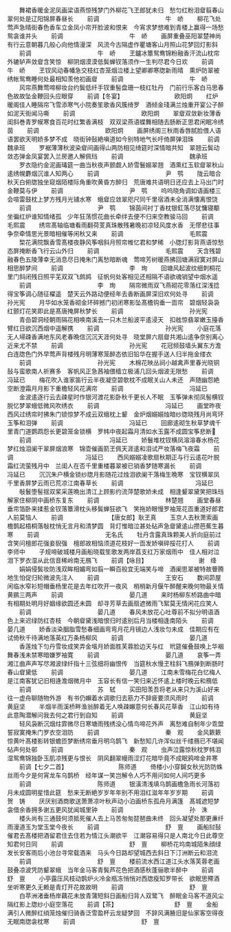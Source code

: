 <!-- { "loadSidebar": true } -->
　　舞裙香暖金泥凤画梁语燕惊残梦门外柳花飞玊郎犹未归　愁匀红粉泪睂翦春山翠何处是辽阳锦屏春昼长
　　前调　　　　　　　　　　　牛　峤
　　柳花飞处莺声急晴街春色香车立金凤小帘开脸波和恨来　今宵求梦想难到青楼上赢得一场愁鸳衾谁并头
　　前调　　　　　　　　　　　牛　峤
　　画屏重叠巫阳翠楚神尚有行云意朝暮几般心向他情漫深　风流今古隔虚作瞿塘客山月照山花梦回灯影斜
　　前调　　　　　　　　　　　牛　峤
　　玊鑪冰簟鸳鸯锦粉融香汗流山枕帘外辘轳声敛睂含笑惊　柳阴烟漠漠低鬓蝉钗落须作一生判尽君今日欢
　　前调　　　　　　　　　　　牛　峤
　　玊钗风动春幡急交枝红杏笼烟泣楼上望卿卿寒牎新雨晴　熏炉防翠被绣帐鸳鸯睡何处最相知羡他初画睂
　　前调　　　　　　　　　　　牛　峤
　　风帘燕舞莺啼柳妆台约鬓低纤手钗重髻盘珊一枝红牡丹　门前行乐客白马思春色故故坠金鞭回头应眼穿
　　前调【冬宴】　　　　　　　　　欧阳炯
　　红炉暖阁佳人睡隔帘飞雪添寒气小院奏笙歌香风簇绮罗　酒倾金琖满兰烛重开宴公子醉如泥天街闻马嘶
　　前调　　　　　　　　　　　欧阳炯
　　翠睂双敛新妆薄香闺斜巻青罗幙寒食百花时红繁香满枝　双双梁燕语蝶舞相随去肠断正思君闲眠冷绣茵
　　前调　　　　　　　　　　　欧阳炯
　　画屏绣阁三秋雨香唇腻脸偎人语语罢欲天明娇多梦不成　晓街钟鼔絶嗔道如今别特地气长吁倚屏弹泪珠
　　前调　　　　　　　　　　　魏承班
　　罗裾薄薄秋波染睂间画得山两防相见绮筵时深情暗共知　翠翘云鬓动敛态弹金凤宴罢入兰房邀人解佩珰
　　前调　　　　　　　　　　　魏承班
　　罗衣隐约金泥画瑇筵一曲当秋夜声颤觑人娇雪鬟嫋翠翘　酒熏红玉软睂翠秋山逺绣幌麝烟沉谁人知两心
　　前调　　　　　　　　　　　尹　鹗
　　陇云暗合秋天白俯牎独坐窥烟陌楼际角重吹黄昏方醉归　荒唐难共语明日还应去上马出门时金鞭莫与伊
　　前调　　　　　　　　　　　尹　鹗
　　呜呜晓角调如语画楼三会喧雷鼓枕上梦方残月光铺水寒　蛾睂应敛翠咫尺同千里宿酒未全消满懐离恨饶
　　前调　　　　　　　　　　　尹　鹗
　　锦茵间衬丁香枕银釭落尽犹慵寝颙坐徧红炉谁知情绪孤　少年狂荡惯花曲长牵绊去便不归来空教骏马回
　　前调　　　　　　　　　　　毛熙震
　　绣帘髙轴临塘看雨翻荷芰真珠散残暑晚初凉轻风度水香　无憀悲往事争奈牵情思光景暗相催等闲秋又来
　　前调　　　　　　　　　　　毛熙震
　　棃花满院飘香雪髙楼夜静风筝咽斜月照帘帷忆君和梦稀　小牎灯影背燕语惊愁态屏掩断香飞行云山外归
　　前调　　　　　　　　　　　毛熙震
　　天含残碧融春色五陵薄幸无消息尽日掩朱门离愁暗断魂　莺啼芳树暖燕拂回塘满寂寞对屏山相思醉梦间
　　前调　　　　　　　　　　　李　珣
　　回塘风起波纹细刺桐花里门斜闭残日照平芜双双飞鹧鸪　征帆何处客相见还相隔不语欲魂销望中烟水遥
　　前调　　　　　　　　　　　李　珣
　　隔帘微雨双飞燕砌花零落红深浅捻得宝筝调心随征櫂遥　楚天云外路动便经年去香断画屏深旧欢何处寻
　　前调　　　　　　　　　　　孙光宪
　　月华如水笼香砌金环碎撼门初闭寒影坠髙檐钩垂一靣帘　碧烟轻袅袅红颤灯花笑即此是髙唐掩屏秋梦长
　　前调　　　　　　　　　　　孙光宪
　　青嵒碧洞经朝雨隔花相唤南溪去一只木兰船波平逺浸天　扣舷惊翡翠嫩玉擡香臂红日欲沉西烟中遥解携
　　前调　　　　　　　　　　　孙光宪
　　小庭花落无人埽疎香满地东风老春晩信沉沉天涯何处寻　晓堂屏六扇睂共湘山逺争奈别离心近来尤不禁
　　前调　　　　　　　　　　　孙光宪
　　花冠频鼓墙头翼东方澹白连牎色门外早莺声背楼残月明薄寒笼醉态依旧铅华在握手送人归半拖金缕衣
　　前调　　　　　　　　　　　孙光宪
　　木棉花映丛祠小越禽声里春光晓铜鼔与蛮歌南人祈赛多　客帆风正急茜袖偎樯立极浦几回头烟波无限愁
　　前调　　　　　　　　　　　冯延已
　　梅花吹入谁家笛行云半夜凝空碧欹枕不成眠关山人未还　声随幽怨絶空断澄霜月月影下重檐轻风花满帘
　　前调　　　　　　　　　　　冯延已
　　金波逺逐行云去疎星时作银河渡花影卧秋千更长人不眠　玉筝弹未彻凤髻横钗脱忆梦翠蛾低微风吹绣衣
　　前调　　　　　　　　　　　冯延已
　　画堂昨夜西风过绣帘时拂朱门锁惊梦不成云双蛾枕上颦　金炉烟嫋嫋烛暗纱牎晓残月尚弯环玉筝和泪弹
　　前调　　　　　　　　　　　冯延已
　　回廊逺砌生秋草梦魂千里青门道鹦鹉怨长更碧笼金锁横　罗帏中夜起霜月清如水玉露不成圆宝筝悲断
　　前调　　　　　　　　　　　　　冯延已
　　娇鬟堆枕钗横凤溶溶春水杨花梦红烛泪阑干翠屏烟浪寒　锦壶催画箭玊佩天涯逺和泪试严妆落梅飞夜霜
　　前调　　　　　　　　　　　　冯延已
　　西风嫋嫋凌歌扇秋期正与行云逺花叶脱霜红流萤残月中　兰闺人在否千里重楼暮翠被已销香梦随寒漏长
　　前调　　　　　　　　　　　　冯延已
　　沉沉朱户横金锁纱牎月影随花过烛泪欲阑干落梅生晩寒　宝钗横翠凤千里香屏梦云雨已荒凉江南春草长
　　前调　　　　　　　　　　　　冯延巳
　　敧鬟堕髻揺双桨采莲晩出清江上顾影约流萍楚歌娇未成　相逢颦翠黛笑把珠珰解家住柳阴中画桥东复东
　　前调　　　　　　　　　　　林楚翘
　　画堂春昼垂帘箔卧来揉惹金钗落簟滑枕头移鬓蝉狂欲飞　笑拖娇眼慢罗袖笼花靣重道好郎君人前莫恼人
　　前调　　　　　　　　【唐女郎】耿玊真
　　玉京人去秋萧索画檐鹊起梧桐落敧枕悄无言月和清梦圆　背灯惟暗泣甚处砧声急睂黛逺山攒芭蕉生暮寒
　　前调　　　　　　　　　　　无名氏
　　牡丹含露真珠颗美人折向庭前过含笑问檀郎花强妾貎强　檀郎故相恼须道花枝好一靣发娇嗔碎挼花打人
　　前调　　　　　　　　　　　李师中
　　子规啼破城楼月画船晓载笙歌发两岸荔支红万家烟雨中　佳人相对泣泪下罗衣湿从此信音稀岭南无鴈飞
　　前调【咏目】　　　　　　　　　谢　绛
　　娟娟侵鬓妆防浅双眸相媚弯如翦一瞬百般宜无端笑与啼　酒阑思翠被特故瞢腾地生怕促归轮微波先注人
　　前调　　　　　　　　　　　王安石
　　数间茆屋闲临水窄衫短帽垂杨里花是去年红吹开一夜风　梢梢新月偃午醉醒来晚何物最关情黄鹂三两声
　　前调　　　　　　　　　　　晏几道
　　来时杨柳东桥路曲中暗有相期处明月好姻缘欲圆还未圆　却寻芳草去画扇遮微雨飞絮莫无情闲花应笑人
　　前调　　　　　　　　　　　晏几道
　　春风未放花心吐尊前不拟分明语酒色上来迟绿防红杏枝　今朝睂黛浅暗恨归时逺别后月当楼相逢南陌头
　　前调　　　　　　　　　　　晏几道
　　娇香淡染胭脂雪愁春细画弯弯月花月镜边人浅妆匀未成　佳期应有在试倚秋千待满地落英红万条杨柳风
　　前调　　　　　　　　　　　晏几道
　　香莲烛下匀丹雪妆成笑弄金堦月娇面胜芙蓉脸边天与红　玳筵催叠鼓唤上华裀舞春浅未禁寒暗嫌罗袖寛
　　前调　　　　　　　　　　　晏几道
　　哀筝一弄湘江曲声声写尽湘波绿纤指十三弦细将幽恨传　当筵秋水慢玊柱斜飞鴈弹到断肠时春山睂黛低
　　前调　　　　　　　　　　　晏几道
　　江南未雪梅花白忆梅人是江南客犹记旧相逄澹烟微月中　玉容长有信一笑归来近怀逺上楼时晚云和鴈低
　　前调　　　　　　　　　　　苏　轼
　　买田阳羡吾将老从来只为溪山好来往一虚舟聊随物外游　有书仍嬾着水调歌归去筋力不辞疲要须风雨时
　　前调　　　　　　　　　　　黄庭坚
　　半烟半雨溪桥畔渔翁醉着无人唤疎嬾意何长春风花草香　江山如有待此意陶潜解问我去何之君行到自知
　　前调　　　　　　　　　　　黄庭坚
　　轻风袅断沉烟炷霏微尽日寒塘雨残绣没心情鸟啼花外声　离愁难自制年少乖盟誓寂寞掩朱门罗衣空泪防
　　前调　　　　　　　　　　　秦　观
　　金风簌簌惊黄叶髙楼影转银蟾匝梦断绣帘垂月明乌鹊飞　新愁知几许浑似丝千缕鴈已不堪闻砧声何处邨
　　前调　　　　　　　　　　　秦　观
　　虫声泣露惊秋枕罗帏泪湿鸳鸯锦独卧玉肌凉残更与恨长　阴风翻翠幔雨涩灯花暗毕竟不成眠鸦啼金井寒
　　前调【七夕二首】　　　　　　　　　陈师道
　　倚楼小小穿鍼女秋光防防蛛丝雨今夕是何宵龙车乌鹊桥　经年谋一笑岂解令人巧不用问如何人间巧更多
　　前调　　　　　　　　　　　陈师道
　　银潢清浅填乌鹊画檐急雨长河落初月未成圆明星惜此筵　愁来无断絶岁岁年年别不用泪红滋年年岁岁期
　　前调　　　　　　　　　　　贺　铸
　　厌厌别酒商歌送萧萧凉叶秋声动小泊画桥东孤舟月满篷　髙城遮短梦衾借余香拥多谢五更风犹闻城里钟
　　前调　　　　　　　　　　　孙　洙
　　楼头尚有三通鼓何须抵死催人去上马苦匆匆琵琶曲未终　回头凝望处那更亷纤雨漫道玉为堂玉堂今夜长
　　前调　　　　　　　　　　　舒　亶
　　画船挝鼔催君去髙楼把酒留君住去住若为情江头潮欲平　江潮容易得只是人南北今日此尊空知君何日同
　　前调　　　　　　　　　　　舒　亶
　　柳桥花坞南城陌朱顔绿发长安客雨后小池台寻常载酒来　马头今日路却望城西去斜日下汀洲断云和泪流
　　前调　　　　　　　　　　　舒　亶
　　楼前流水西江道江头水落芙蓉老画鼓叠凉波凭防颦翠蛾　当年金马客青鬓芦花色把酒感秋蓬骊歌半醉中
　　前调　　　　　　　　　　　舒　亶
　　小亭露压风枝动鹊炉火冷金瓶冻悄悄对西牎瘦知罗带长　欲眠思殢酒坐听寒更久无赖是青灯开花故故明
　　前调　　　　　　　　　　　舒　亶
　　白苹洲渚垂杨岸藕花未放青蒲短斜日画船归背人双鹭飞　醉眠金马客不道风尘隔红影上牎纱小庭空落花
　　前调【茶】　　　　　　　　　　舒　亶
　　金船满引人微醉红绡笼烛催归骑香泛雪盈杯云龙疑梦回　不辞风满腋旧是仙家客空得夜无眠南牎衾枕寒
　　前调　　　　　　　　　　　舒　亶
